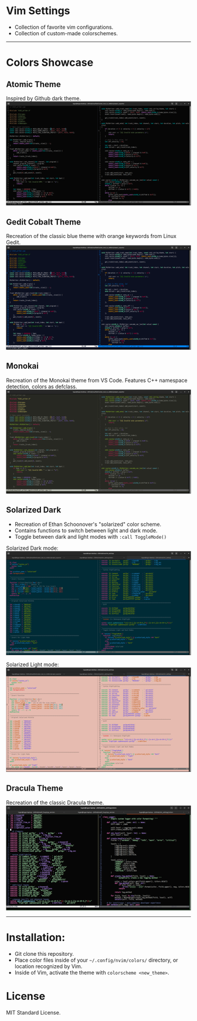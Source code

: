 # Vim Settings
* Collection of favorite vim configurations.
* Collection of custom-made colorschemes.

--- 

# Colors Showcase
## Atomic Theme
Inspired by Github dark theme.
![Screenshot](screenshots/example_atomic.png)

## Gedit Cobalt Theme
Recreation of the classic blue theme with orange keywords from Linux Gedit.
![Screenshot](screenshots/example_cobalt.png)

## Monokai
Recreation of the Monokai theme from VS Code. Features C++ namespace detection, colors as defclass.
![Screenshot](screenshots/example_monokai.png)

## Solarized Dark
* Recreation of Ethan Schoonover's "solarized" color scheme.
* Contains functions to switch between light and dark mode.
* Toggle between dark and light modes with `:call ToggleMode()`

Solarized Dark mode:
![Screenshot](screenshots/example_solarized_dark_vimscript.png)

Solarized Light mode:
![Screenshot](screenshots/example_solarized_light_vimscript.png)

## Dracula Theme
Recreation of the classic Dracula theme. 
![Screenshot](screenshots/example_dracula.png)

---

# Installation:
* Git clone this repository.
* Place color files inside of your `~/.config/nvim/colors/` directory, or location recognized by Vim.
* Inside of Vim, activate the theme with `colorscheme <new_theme>`.

# License
MIT Standard License.

